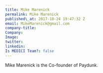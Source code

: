 ```yaml
---
title: Mike Marenick
permalink: Mike Marenick
published\_at: 2017-10-24 19:47:32 Z
email: MikeMarenick@gmail.com
company-title: 
Company: 
Image: 
twitter: 
linkedin: 
Is MEDICI Team?: false
---
```


Mike Marenick is the Co-founder of Paydunk.